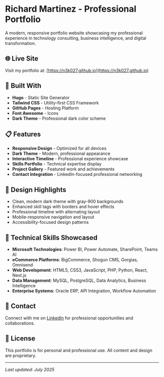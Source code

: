 # Richard Martinez - Professional Portfolio

A modern, responsive portfolio website showcasing my professional experience in technology consulting, business intelligence, and digital transformation.

## 🌐 Live Site

Visit my portfolio at: [https://n3k027.github.io](https://n3k027.github.io)

## 🚀 Built With

- **Hugo** - Static Site Generator
- **Tailwind CSS** - Utility-first CSS Framework
- **GitHub Pages** - Hosting Platform
- **Font Awesome** - Icons
- **Dark Theme** - Professional dark color scheme

## 📋 Features

- **Responsive Design** - Optimized for all devices
- **Dark Theme** - Modern, professional appearance
- **Interactive Timeline** - Professional experience showcase
- **Skills Portfolio** - Technical expertise display
- **Project Gallery** - Featured work and achievements
- **Contact Integration** - LinkedIn-focused professional networking

## 🎨 Design Highlights

- Clean, modern dark theme with gray-900 backgrounds
- Enhanced skill tags with borders and hover effects
- Professional timeline with alternating layout
- Mobile-responsive navigation and layout
- Accessibility-focused design patterns

## 🔧 Technical Skills Showcased

- **Microsoft Technologies**: Power BI, Power Automate, SharePoint, Teams AI
- **eCommerce Platforms**: BigCommerce, Shogun CMS, Gorgias, Omnisend
- **Web Development**: HTML5, CSS3, JavaScript, PHP, Python, React, Next.js
- **Data Management**: MySQL, PostgreSQL, Data Analytics, Business Intelligence
- **Enterprise Systems**: Oracle ERP, API Integration, Workflow Automation

## 📱 Contact

Connect with me on [LinkedIn](https://linkedin.com/in/richardarthurmartinez) for professional opportunities and collaborations.

## 📄 License

This portfolio is for personal and professional use. All content and design are proprietary.

---
*Last updated: July 2025*
